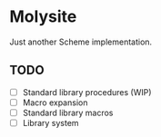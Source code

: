 # Molysite

Just another Scheme implementation.

## TODO

* [ ] Standard library procedures (WIP)
* [ ] Macro expansion
* [ ] Standard library macros
* [ ] Library system
